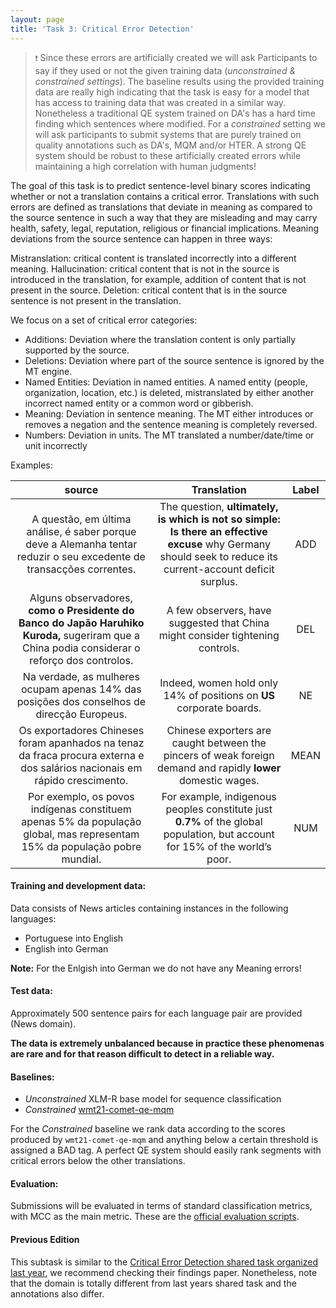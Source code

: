 ```yaml
---
layout: page
title: 'Task 3: Critical Error Detection'
---
```

> ``❗`` Since these errors are artificially created we will ask Participants to say if they used or not the given training data (_unconstrained & constrained settings_). The baseline results using the provided training data are really high indicating that the task is easy for a model that has access to training data that was created in a similar way. Nonetheless a traditional QE system trained on DA's has a hard time finding which sentences where modified. For a _constrained_ setting we will ask participants to submit systems that are purely trained on quality annotations such as DA's, MQM and/or HTER. A strong QE system should be robust to these artificially created errors while maintaining a high correlation with human judgments!

The goal of this task is to predict sentence-level binary scores indicating whether or not a translation contains a critical error. Translations with such errors are defined as translations that deviate in meaning as compared to the source sentence in such a way that they are misleading and may carry health, safety, legal, reputation, religious or financial implications. Meaning deviations from the source sentence can happen in three ways:

Mistranslation: critical content is translated incorrectly into a different meaning.
Hallucination: critical content that is not in the source is introduced in the translation, for example, addition of content that is not present in the source.
Deletion: critical content that is in the source sentence is not present in the translation.


We focus on a set of critical error categories:

- Additions: Deviation where the translation content is only partially supported by the source.
- Deletions: Deviation where part of the source sentence is ignored by the MT engine. 
- Named Entities: Deviation in named entities. A named entity (people, organization, location, etc.) is deleted, mistranslated by either another incorrect named entity or a common word or gibberish.
- Meaning: Deviation in sentence meaning. The MT either introduces or removes a negation and the sentence meaning is completely reversed.
- Numbers: Deviation in units. The MT translated a number/date/time or unit incorrectly

Examples:

| source | Translation | Label |
| :----: |  :--------: |  :---: |
| A questão, em última análise, é saber porque deve a Alemanha tentar reduzir o seu excedente de transacções correntes. | The question, **ultimately, is which is not so simple: Is there an effective excuse** why Germany should seek to reduce its current-account deficit surplus. | ADD |
| Alguns observadores, **como o Presidente do Banco do Japão Haruhiko Kuroda,** sugeriram que a China podia considerar o reforço dos controlos. | A few observers, have suggested that China might consider tightening controls. | DEL |
| Na verdade, as mulheres ocupam apenas 14% das posições dos conselhos de direcção Europeus. | Indeed, women hold only 14% of positions on **US** corporate boards. | NE |
| Os exportadores Chineses foram apanhados na tenaz da fraca procura externa e dos salários nacionais em rápido crescimento. | Chinese exporters are caught between the pincers of weak foreign demand and rapidly **lower** domestic wages. | MEAN |
| Por exemplo, os povos indígenas constituem apenas 5% da população global, mas representam 15% da população pobre mundial. | For example, indigenous peoples constitute just **0.7%** of the global population, but account for 15% of the world’s poor. | NUM | 

#### Training and development data:
Data consists of News articles containing instances in the following languages:
- Portuguese into English
- English into German

**Note:** For the Enlgish into German we do not have any Meaning errors!


#### Test data: 
Approximately 500 sentence pairs for each language pair are provided (News domain).

**The data is extremely unbalanced because in practice these phenomenas are rare and for that reason difficult to detect in a reliable way.**

#### Baselines: 
- _Unconstrained_ XLM-R base model for sequence classification
- _Constrained_ [wmt21-comet-qe-mqm](https://github.com/Unbabel/COMET/blob/master/METRICS.md#wmt21-comet-metrics)

For the _Constrained_ baseline we rank data according to the scores produced by `wmt21-comet-qe-mqm` and anything below a certain threshold is assigned a BAD tag. A perfect QE system should easily rank segments with critical errors below the other translations.

#### Evaluation: 
Submissions will be evaluated in terms of standard classification metrics, with MCC as the main metric. These are the [official evaluation scripts](https://github.com/sheffieldnlp/qe-eval-scripts/blob/master/wmt21/sent_evaluate_CED.py).


#### Previous Edition
This subtask is similar to the [Critical Error Detection shared task organized last year](https://www.statmt.org/wmt21/quality-estimation-task.html), we recommend checking their findings paper. Nonetheless, note that the domain is totally different from last years shared task and the annotations also differ.
